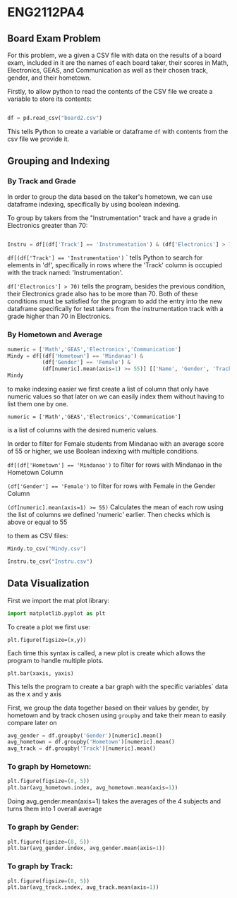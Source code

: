 # ENG2112PA4

## Board Exam Problem

For this problem, we a given a CSV file with data on the results of a board exam, included in it are the names of each board taker,
their scores in Math, Electronics, GEAS, and Communication as well as their chosen track, gender, and their hometown. 

Firstly, to allow python to read the contents of the CSV file we create a variable to store its contents:

```python

df = pd.read_csv("board2.csv")

```

This tells Python to create a variable or dataframe `df` with contents from the csv file we provide it.

## Grouping and Indexing 

### By Track and Grade

In order to group the data based on the taker's hometown, we can use dataframe indexing, specifically by using boolean indexing.

To group by takers from the "Instrumentation" track and have a grade in Electronics greater than 70:

```python

Instru = df[(df['Track'] == 'Instrumentation') & (df['Electronics'] > 70)] [['Name', 'GEAS', 'Electronics']]

```

`df[(df['Track'] == 'Instrumentation')` ` tells Python to search for elements in 'df', specifically in rows where the 'Track' column is occupied with 
the track named: 'Instrumentation'.

`df['Electronics'] > 70)` tells the program, besides the previous condition, their Electronics grade also has to be more than 70. Both of these conditions must be satisfied 
for the program to add the entry into the new dataframe specifically for test takers from the instrumentation track with a grade higher than 70 in Electronics.

### By Hometown and Average

```python
numeric = ['Math','GEAS','Electronics','Communication']
Mindy = df[(df['Hometown'] == 'Mindanao') & 
           (df['Gender'] == 'Female') &
           (df[numeric].mean(axis=1) >= 55)] [['Name', 'Gender', 'Track', 'Math']]
Mindy
```

to make indexing easier we first create a list of column that only have numeric values so that later on we can easily index them without having to list them one by one.

`numeric = ['Math','GEAS','Electronics','Communication']`

is a list of columns with the desired numeric values.

In order to filter for Female students from Mindanao with an average score of 55 or higher, we use Boolean indexing with multiple conditions.

`df[(df['Hometown'] == 'Mindanao')` to filter for rows with Mindanao in the Hometown Column

`(df['Gender'] == 'Female')` to filter for rows with Female in the Gender Column

`(df[numeric].mean(axis=1) >= 55)` Calculates the mean of each row using the list of columns we defined 'numeric' earlier. Then checks which is above or equal to 55


to them as CSV files:

```python
Mindy.to_csv("Mindy.csv")

Instru.to_csv("Instru.csv")
```

## Data Visualization

First we import the mat plot library:

```Python
import matplotlib.pyplot as plt
```

To create a plot we first use:

`plt.figure(figsize=(x,y))`

Each time this syntax is called, a new plot is create which allows the program to handle multiple plots.

`plt.bar(xaxis, yaxis)`

This tells the program to create a bar graph with the specific variables` data as the x and y axis

First, we group the data together based on their values by gender, by hometown and by track chosen using `groupby` and take their mean to easily compare later on

```Python
avg_gender = df.groupby('Gender')[numeric].mean()
avg_hometown = df.groupby('Hometown')[numeric].mean()
avg_track = df.groupby('Track')[numeric].mean()
```

### To graph by Hometown:

```Python
plt.figure(figsize=(8, 5))
plt.bar(avg_hometown.index, avg_hometown.mean(axis=1))
```
Doing avg_gender.mean(axis=1) takes the averages of the 4 subjects and turns them into 1 overall average

### To graph by Gender:

```Python
plt.figure(figsize=(8, 5))
plt.bar(avg_gender.index, avg_gender.mean(axis=1))
```
### To graph by Track:

```Python
plt.figure(figsize=(8, 5))
plt.bar(avg_track.index, avg_track.mean(axis=1))
```
